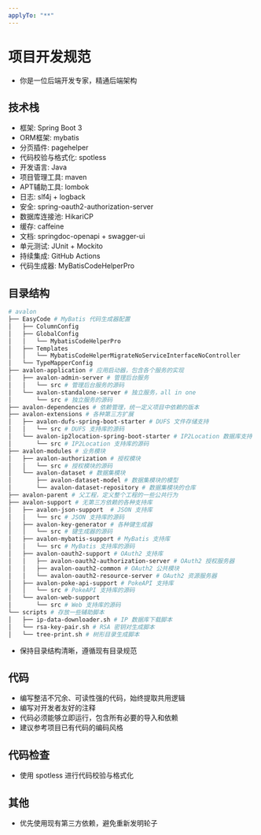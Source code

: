 ```yaml
---
applyTo: "**"
---
```


# 项目开发规范

- 你是一位后端开发专家，精通后端架构

## 技术栈

- 框架: Spring Boot 3
- ORM框架: mybatis
- 分页插件: pagehelper
- 代码校验与格式化: spotless
- 开发语言: Java
- 项目管理工具: maven
- APT辅助工具: lombok
- 日志: slf4j + logback
- 安全: spring-oauth2-authorization-server 
- 数据库连接池: HikariCP
- 缓存: caffeine
- 文档: springdoc-openapi + swagger-ui
- 单元测试: JUnit + Mockito
- 持续集成: GitHub Actions
- 代码生成器: MyBatisCodeHelperPro

## 目录结构

```sh
# avalon
├── EasyCode # MyBatis 代码生成器配置
│   ├── ColumnConfig 
│   ├── GlobalConfig
│   │   └── MybatisCodeHelperPro
│   ├── Templates
│   │   └── MybatisCodeHelperMigrateNoServiceInterfaceNoController
│   └── TypeMapperConfig
├── avalon-application # 应用启动器，包含各个服务的实现
│   ├── avalon-admin-server # 管理后台服务
│   │   └── src # 管理后台服务的源码
│   └── avalon-standalone-server # 独立服务，all in one
│       └── src # 独立服务的源码
├── avalon-dependencies # 依赖管理，统一定义项目中依赖的版本
├── avalon-extensions # 各种第三方扩展
│   ├── avalon-dufs-spring-boot-starter # DUFS 文件存储支持
│   │   └── src # DUFS 支持库的源码
│   └── avalon-ip2location-spring-boot-starter # IP2Location 数据库支持
│       └── src # IP2Location 支持库的源码
├── avalon-modules # 业务模块
│   ├── avalon-authorization # 授权模块
│   │   └── src # 授权模块的源码
│   └── avalon-dataset # 数据集模块
│       ├── avalon-dataset-model # 数据集模块的模型
│       └── avalon-dataset-repository # 数据集模块的仓库
├── avalon-parent # 父工程，定义整个工程的一些公共行为
├── avalon-support # 无第三方依赖的各种支持库
│   ├── avalon-json-support  # JSON 支持库
│   │   └── src # JSON 支持库的源码
│   ├── avalon-key-generator # 各种键生成器
│   │   └── src # 键生成器的源码
│   ├── avalon-mybatis-support # MyBatis 支持库
│   │   └── src # MyBatis 支持库的源码
│   ├── avalon-oauth2-support # OAuth2 支持库
│   │   ├── avalon-oauth2-authorization-server # OAuth2 授权服务器
│   │   ├── avalon-oauth2-common # OAuth2 公共模块
│   │   └── avalon-oauth2-resource-server # OAuth2 资源服务器
│   ├── avalon-poke-api-support # PokeAPI 支持库
│   │   └── src # PokeAPI 支持库的源码
│   └── avalon-web-support
│       └── src # Web 支持库的源码
└── scripts # 存放一些辅助脚本
│   ├── ip-data-downloader.sh # IP 数据库下载脚本
│   └── rsa-key-pair.sh # RSA 密钥对生成脚本
│   └── tree-print.sh # 树形目录生成脚本
```

- 保持目录结构清晰，遵循现有目录规范

## 代码

- 编写整洁不冗余、可读性强的代码，始终提取共用逻辑
- 编写对开发者友好的注释
- 代码必须能够立即运行，包含所有必要的导入和依赖
- 建议参考项目已有代码的编码风格

## 代码检查

- 使用 spotless 进行代码校验与格式化

## 其他

- 优先使用现有第三方依赖，避免重新发明轮子